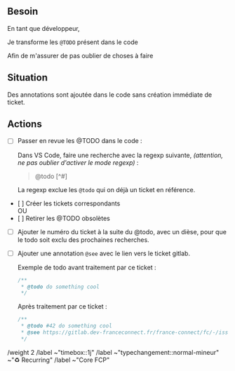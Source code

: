 ## Besoin

En tant que développeur, 

Je transforme les `@TODO` présent dans le code

Afin de m'assurer de pas oublier de choses à faire

## Situation

Des annotations sont ajoutée dans le code sans création immédiate de ticket.


## Actions
- [ ] Passer en revue les @TODO dans le code :

  Dans VS Code, faire une recherche avec la regexp suivante, _(attention, ne pas oublier d'activer le mode regexp)_ :

  > @todo [^#]


  La regexp exclue les `@todo` qui on déjà un ticket en référence.


- [ ] Créer les tickets correspondants  
OU
- [ ] Retirer les @TODO obsolètes
- [ ] Ajouter le numéro du ticket à la suite du @todo, avec un dièse, pour que le todo soit exclu des prochaines recherches.
- [ ] Ajouter une annotation `@see` avec le lien vers le ticket gitlab.

  Exemple de todo avant traitement par ce ticket :
  
  ```typescript
  /**
   * @todo do something cool
   */
  ```
  
  Après traitement par ce ticket :
  
  ```typescript
  /**
   * @todo #42 do something cool
   * @see https://gitlab.dev-franceconnect.fr/france-connect/fc/-/issues/42
   */
  ```

/weight 2
/label ~"timebox::1j"
/label ~"typechangement::normal-mineur" ~"♻️ Recurring"
/label ~"Core FCP"
